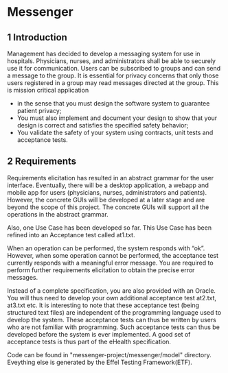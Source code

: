 # Messenger

## 1 Introduction  
Management has decided to develop a messaging system for use in hospitals. Physicians,
nurses, and administrators shall be able to securely use it for communication. Users can be
subscribed to groups and can send a message to the group. It is essential for privacy
concerns that only those users registered in a group may read messages directed at the group.
This is mission critical application  
* in the sense that you must design the software system to guarantee patient privacy;  
* You must also implement and document your design to show that your design is correct and satisfies the specified safety behavior;  
* You validate the safety of your system using contracts, unit tests and acceptance tests.

## 2 Requirements  
  Requirements elicitation has resulted in an abstract grammar for the user interface.
Eventually, there will be a desktop application, a webapp and mobile app for users
(physicians, nurses, administrators and patients). However, the concrete GUIs will be
developed at a later stage and are beyond the scope of this project. The concrete GUIs will
support all the operations in the abstract grammar.  

  Also, one Use Case has been developed so far. This Use Case has been refined into an
Acceptance test called at1.txt.  

  When an operation can be performed, the system responds with “ok”. However, when
some operation cannot be performed, the acceptance test currently responds with a
meaningful error message. You are required to perform further requirements elicitation to
obtain the precise error messages.  

  Instead of a complete specification, you are also provided with an Oracle. You will thus
need to develop your own additional acceptance test at2.txt, at3.txt etc. It is interesting to
note that these acceptance test (being structured text files) are independent of the
programming language used to develop the system. These acceptance tests can thus be
written by users who are not familiar with programming. Such acceptance tests can thus be
developed before the system is ever implemented. A good set of acceptance tests is thus part
of the eHealth specification.

Code can be found in "messenger-project/messenger/model" directory. Eveything else is generated by the Effel Testing Framework(ETF).
